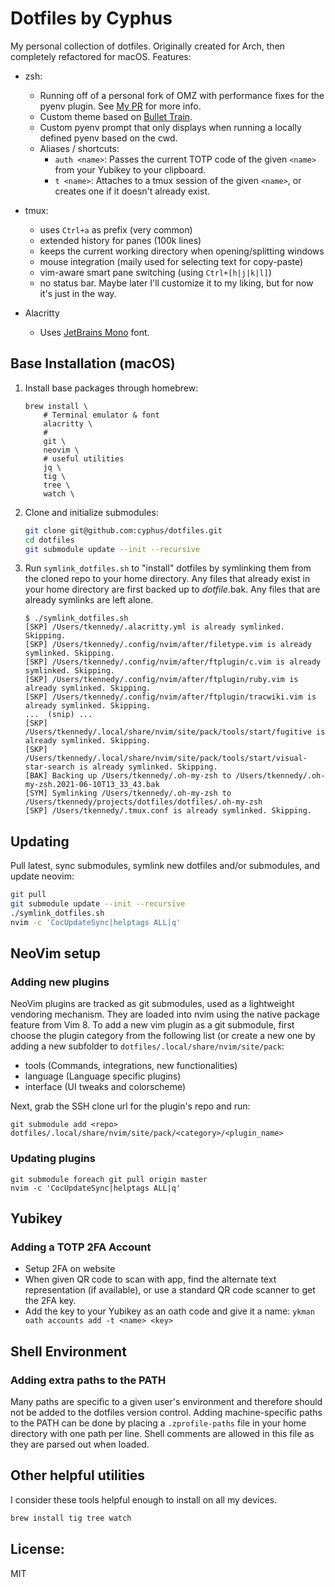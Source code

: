 # Dotfiles by Cyphus

My personal collection of dotfiles. Originally created for Arch, then
completely refactored for macOS. Features:

- zsh:
  - Running off of a personal fork of OMZ with performance fixes for the pyenv
    plugin. See [My PR](https://github.com/robbyrussell/oh-my-zsh/pull/6165)
    for more info.
  - Custom theme based on
    [Bullet Train](https://github.com/caiogondim/bullet-train.zsh).
  - Custom pyenv prompt that only displays when running a locally defined pyenv
    based on the cwd.
  - Aliases / shortcuts:
    - `auth <name>`: Passes the current TOTP code of the given `<name>` from
      your Yubikey to your clipboard.
    - `t <name>`: Attaches to a tmux session of the given `<name>`, or creates
      one if it doesn't already exist.


- tmux:
  - uses `Ctrl+a` as prefix (very common)
  - extended history for panes (100k lines)
  - keeps the current working directory when opening/splitting windows
  - mouse integration (maily used for selecting text for copy-paste)
  - vim-aware smart pane switching (using `Ctrl+[h|j|k|l]`)
  - no status bar. Maybe later I'll customize it to my liking, but for now it's
    just in the way.

- Alacritty
  - Uses [JetBrains Mono](https://www.jetbrains.com/lp/mono/) font.

## Base Installation (macOS)

1. Install base packages through homebrew:

   ```
   brew install \
       # Terminal emulator & font
       alacritty \
       #
       git \
       neovim \
       # useful utilities
       jq \
       tig \
       tree \
       watch \
    ```

1. Clone and initialize submodules:

   ```bash
   git clone git@github.com:cyphus/dotfiles.git
   cd dotfiles
   git submodule update --init --recursive
   ```

1. Run `symlink_dotfiles.sh` to "install" dotfiles by symlinking them from the
   cloned repo to your home directory. Any files that already exist in your
   home directory are first backed up to *dotfile*.bak.  Any files that are
   already symlinks are left alone.

   ```console
   $ ./symlink_dotfiles.sh
   [SKP] /Users/tkennedy/.alacritty.yml is already symlinked. Skipping.
   [SKP] /Users/tkennedy/.config/nvim/after/filetype.vim is already symlinked. Skipping.
   [SKP] /Users/tkennedy/.config/nvim/after/ftplugin/c.vim is already symlinked. Skipping.
   [SKP] /Users/tkennedy/.config/nvim/after/ftplugin/ruby.vim is already symlinked. Skipping.
   [SKP] /Users/tkennedy/.config/nvim/after/ftplugin/tracwiki.vim is already symlinked. Skipping.
   ...  (snip) ...
   [SKP] /Users/tkennedy/.local/share/nvim/site/pack/tools/start/fugitive is already symlinked. Skipping.
   [SKP] /Users/tkennedy/.local/share/nvim/site/pack/tools/start/visual-star-search is already symlinked. Skipping.
   [BAK] Backing up /Users/tkennedy/.oh-my-zsh to /Users/tkennedy/.oh-my-zsh.2021-06-10T13_33_43.bak
   [SYM] Symlinking /Users/tkennedy/.oh-my-zsh to /Users/tkennedy/projects/dotfiles/dotfiles/.oh-my-zsh
   [SKP] /Users/tkennedy/.tmux.conf is already symlinked. Skipping.
   ```

## Updating

Pull latest, sync submodules, symlink new dotfiles and/or submodules, and
update neovim:

```bash
git pull
git submodule update --init --recursive
./symlink_dotfiles.sh
nvim -c 'CocUpdateSync|helptags ALL|q'
```

## NeoVim setup

### Adding new plugins

NeoVim plugins are tracked as git submodules, used as a lightweight vendoring
mechanism. They are loaded into nvim using
the native package feature from Vim 8. To add a new vim plugin
as a git submodule, first choose the plugin category from the following list
(or create a new one by adding a new subfolder to
`dotfiles/.local/share/nvim/site/pack`:

- tools (Commands, integrations, new functionalities)
- language (Language specific plugins)
- interface (UI tweaks and colorscheme)

Next, grab the SSH clone url for the plugin's repo and run:

```
git submodule add <repo> dotfiles/.local/share/nvim/site/pack/<category>/<plugin_name>
```

### Updating plugins

```
git submodule foreach git pull origin master
nvim -c 'CocUpdateSync|helptags ALL|q'
```

## Yubikey

### Adding a TOTP 2FA Account

- Setup 2FA on website
- When given QR code to scan with app, find the alternate text representation
  (if available), or use a standard QR code scanner to get the 2FA key.
- Add the key to your Yubikey as an oath code and give it a name:
  `ykman oath accounts add -t <name> <key>`

## Shell Environment

### Adding extra paths to the PATH

Many paths are specific to a given user's environment and therefore should not
be added to the dotfiles version control. Adding machine-specific paths to the
PATH can be done by placing a `.zprofile-paths` file in your home directory
with one path per line. Shell comments are allowed in this file as they are
parsed out when loaded.

## Other helpful utilities

I consider these tools helpful enough to install on all my devices.

```bash
brew install tig tree watch
```

## License:

MIT
